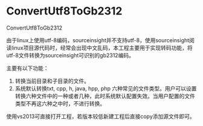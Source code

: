 # ConvertUtf8ToGb2312
ConvertUtf8ToGb2312

由于linux上使用utf-8编码，sourceinsight并不支持utf-8，使用sourceinsight阅读linux项目源代码时，经常会出现中文乱码，本工程主要用于实现转码功能，将utf-8文件转换为sourceinsight可识别的gb2312编码。

主要有以下功能：
1. 转换当前目录和子目录的文件。
2. 系统默认转换txt, cpp, h, java, hpp, php 六种常见的文件类型。用户可以设置转换六种文件中的一种或者几种，此时系统默认配置失效。当用户配置的文件类型不再这六种之中时，不进行转换。

使用vs2013可直接打开工程，若版本较低新建工程后直接copy添加源文件即可。
